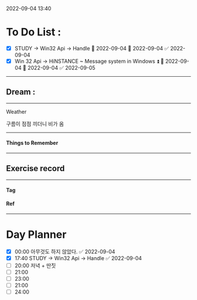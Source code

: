 2022-09-04 13:40

# To Do List :

- [x] STUDY -> Win32 Api -> Handle 🛫 2022-09-04 📅 2022-09-04 ✅ 2022-09-04
- [x] Win 32 Api -> HiNSTANCE ~ Message system in Windows ⏫ 🛫 2022-09-04 📅 2022-09-04 ✅ 2022-09-05
---

## Dream :

---

Weather

구름이 점점 끼더니 비가 옴

---

#### Things to Remember

---

## Exercise record
---

#### Tag

#### Ref

---

# Day Planner

- [x] 00:00 아무것도 하지 않았다. ✅ 2022-09-04
- [x] 17:40 STUDY -> Win32 Api -> Handle ✅ 2022-09-04
- [ ] 20:00 저녁 + 딴짓
- [ ] 21:00 
- [ ] 23:00 
- [ ] 21:00 
- [ ] 24:00 